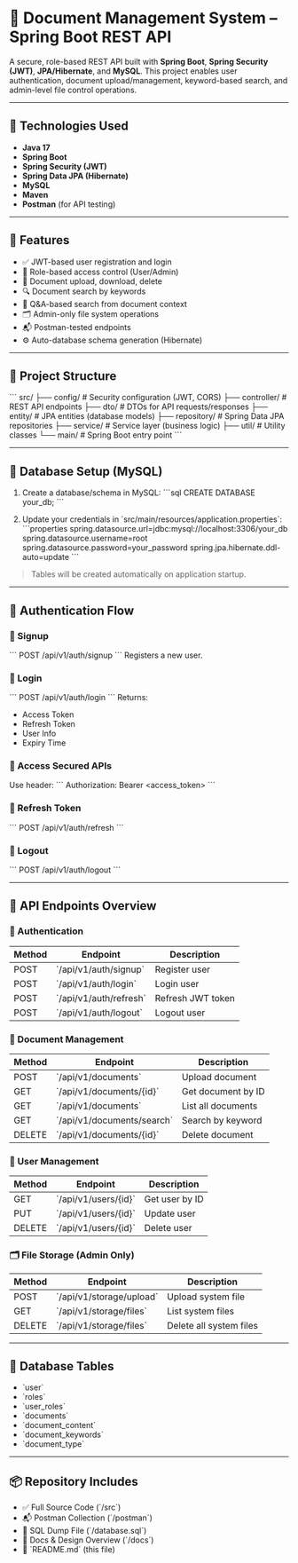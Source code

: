 # 📘 Document Management System – Spring Boot REST API

A secure, role-based REST API built with **Spring Boot**, **Spring Security (JWT)**, **JPA/Hibernate**, and **MySQL**. This project enables user authentication, document upload/management, keyword-based search, and admin-level file control operations.

---

## 🚀 Technologies Used

- **Java 17**
- **Spring Boot**
- **Spring Security (JWT)**
- **Spring Data JPA (Hibernate)**
- **MySQL**
- **Maven**
- **Postman** (for API testing)

---

## 🧰 Features

- ✅ JWT-based user registration and login
- 🔐 Role-based access control (User/Admin)
- 📄 Document upload, download, delete
- 🔍 Document search by keywords
- 🧠 Q&A-based search from document context
- 🗂️ Admin-only file system operations
- 📬 Postman-tested endpoints
- ⚙️ Auto-database schema generation (Hibernate)

---

## 📁 Project Structure

\`\`\`
src/
├── config/          # Security configuration (JWT, CORS)
├── controller/      # REST API endpoints
├── dto/             # DTOs for API requests/responses
├── entity/          # JPA entities (database models)
├── repository/      # Spring Data JPA repositories
├── service/         # Service layer (business logic)
├── util/            # Utility classes
└── main/            # Spring Boot entry point
\`\`\`

---

## 🧠 Database Setup (MySQL)

1. Create a database/schema in MySQL:
   \`\`\`sql
   CREATE DATABASE your_db;
   \`\`\`

2. Update your credentials in \`src/main/resources/application.properties\`:
   \`\`\`properties
   spring.datasource.url=jdbc:mysql://localhost:3306/your_db
   spring.datasource.username=root
   spring.datasource.password=your_password
   spring.jpa.hibernate.ddl-auto=update
   \`\`\`

> Tables will be created automatically on application startup.

---

## 🔐 Authentication Flow

### 📝 Signup
\`\`\`
POST /api/v1/auth/signup
\`\`\`
Registers a new user.

### 🔑 Login
\`\`\`
POST /api/v1/auth/login
\`\`\`
Returns:
- Access Token
- Refresh Token
- User Info
- Expiry Time

### 🔐 Access Secured APIs

Use header:
\`\`\`
Authorization: Bearer <access_token>
\`\`\`

### 🔁 Refresh Token
\`\`\`
POST /api/v1/auth/refresh
\`\`\`

### 🚪 Logout
\`\`\`
POST /api/v1/auth/logout
\`\`\`

---

## 📄 API Endpoints Overview

### 🔐 Authentication
| Method | Endpoint               | Description         |
|--------|------------------------|---------------------|
| POST   | \`/api/v1/auth/signup\`  | Register user       |
| POST   | \`/api/v1/auth/login\`   | Login user          |
| POST   | \`/api/v1/auth/refresh\` | Refresh JWT token   |
| POST   | \`/api/v1/auth/logout\`  | Logout user         |

### 📁 Document Management
| Method | Endpoint                         | Description           |
|--------|----------------------------------|-----------------------|
| POST   | \`/api/v1/documents\`              | Upload document       |
| GET    | \`/api/v1/documents/{id}\`         | Get document by ID    |
| GET    | \`/api/v1/documents\`              | List all documents    |
| GET    | \`/api/v1/documents/search\`       | Search by keyword     |
| DELETE | \`/api/v1/documents/{id}\`         | Delete document       |

### 👥 User Management
| Method | Endpoint               | Description           |
|--------|------------------------|-----------------------|
| GET    | \`/api/v1/users/{id}\`   | Get user by ID        |
| PUT    | \`/api/v1/users/{id}\`   | Update user           |
| DELETE | \`/api/v1/users/{id}\`   | Delete user           |

### 🗂️ File Storage (Admin Only)
| Method | Endpoint                      | Description            |
|--------|-------------------------------|------------------------|
| POST   | \`/api/v1/storage/upload\`      | Upload system file     |
| GET    | \`/api/v1/storage/files\`       | List system files      |
| DELETE | \`/api/v1/storage/files\`       | Delete all system files|

---

## 🧾 Database Tables

- \`user\`
- \`roles\`
- \`user_roles\`
- \`documents\`
- \`document_content\`
- \`document_keywords\`
- \`document_type\`

---

## 📦 Repository Includes

- ✅ Full Source Code (\`/src\`)
- 📬 Postman Collection (\`/postman\`)
- 🧩 SQL Dump File (\`/database.sql\`)
- 📄 Docs & Design Overview (\`/docs\`)
- 📘 \`README.md\` (this file)




